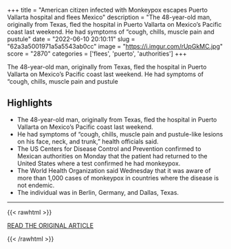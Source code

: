 +++
title = "American citizen infected with Monkeypox escapes Puerto Vallarta hospital and flees Mexico"
description = "The 48-year-old man, originally from Texas, fled the hospital in Puerto Vallarta on Mexico’s Pacific coast last weekend. He had symptoms of “cough, chills, muscle pain and pustule"
date = "2022-06-10 20:10:11"
slug = "62a3a5001971a5a5543ab0cc"
image = "https://i.imgur.com/rUpGkMC.jpg"
score = "2870"
categories = ['flees', 'puerto', 'authorities']
+++

The 48-year-old man, originally from Texas, fled the hospital in Puerto Vallarta on Mexico’s Pacific coast last weekend. He had symptoms of “cough, chills, muscle pain and pustule

## Highlights

- The 48-year-old man, originally from Texas, fled the hospital in Puerto Vallarta on Mexico’s Pacific coast last weekend.
- He had symptoms of “cough, chills, muscle pain and pustule-like lesions on his face, neck, and trunk,” health officials said.
- The US Centers for Disease Control and Prevention confirmed to Mexican authorities on Monday that the patient had returned to the United States where a test confirmed he had monkeypox.
- The World Health Organization said Wednesday that it was aware of more than 1,000 cases of monkeypox in countries where the disease is not endemic.
- The individual was in Berlin, Germany, and Dallas, Texas.

---

{{< rawhtml >}}
  <p class="article-category">
    <a target="_blank" href="https://mexicodailypost.com/2022/06/09/american-citizen-infected-with-monkeypox-escapes-puerto-vallarta-hospital-and-flees-mexico/?amp">READ THE ORIGINAL ARTICLE</a>
  </p>
{{< /rawhtml >}}
